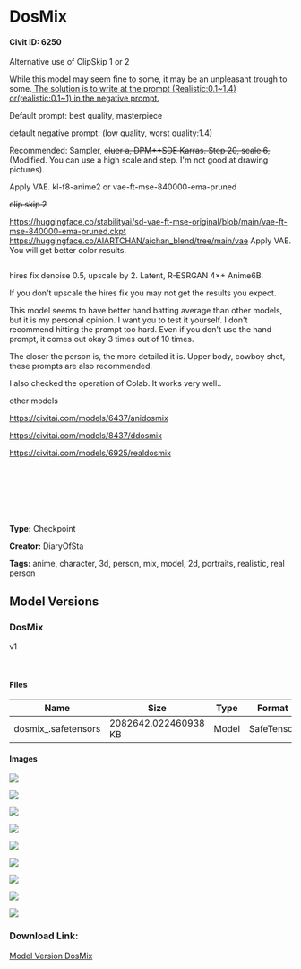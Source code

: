 # DosMix

#### Civit ID: 6250

<p></p><p>Alternative use of ClipSkip 1 or 2</p><p>While this model may seem fine to some, it may be an unpleasant trough to some.<u> The solution is to write at the prompt (Realistic:0.1~1.4) or(realistic:0.1~1) in the negative prompt.</u></p><p></p><p>Default prompt: best quality, masterpiece</p><p>default negative prompt: (low quality, worst quality:1.4)</p><p></p><p></p><p>Recommended: Sampler, <s>eluer a, DPM++SDE Karras. Step 20, scale 6,</s>(Modified. You can use a high scale and step. I'm not good at drawing pictures).</p><p></p><p>Apply VAE. kl-f8-anime2 or vae-ft-mse-840000-ema-pruned</p><p></p><p><s>clip skip 2</s></p><p><a target="_blank" rel="ugc" href="https://huggingface.co/stabilityai/sd-vae-ft-mse-original/blob/main/vae-ft-mse-840000-ema-pruned.ckpt">https://huggingface.co/stabilityai/sd-vae-ft-mse-original/blob/main/vae-ft-mse-840000-ema-pruned.ckpt</a> <a target="_blank" rel="ugc" href="https://huggingface.co/AIARTCHAN/aichan_blend/tree/main/vae">https://huggingface.co/AIARTCHAN/aichan_blend/tree/main/vae</a> Apply VAE. You will get better color results.</p><pre><code></code></pre><p></p><p>hires fix denoise 0.5, upscale by 2. Latent, R-ESRGAN 4×+ Anime6B.</p><p>If you don't upscale the hires fix you may not get the results you expect.</p><p></p><p>This model seems to have better hand batting average than other models, but it is my personal opinion. I want you to test it yourself. I don't recommend hitting the prompt too hard. Even if you don't use the hand prompt, it comes out okay 3 times out of 10 times.</p><p></p><p>The closer the person is, the more detailed it is. Upper body, cowboy shot, these prompts are also recommended.</p><p></p><p>I also checked the operation of Colab. It works very well..</p><p></p><p>other models</p><p><a target="_blank" rel="ugc" href="https://civitai.com/models/6437/anidosmix">https://civitai.com/models/6437/anidosmix</a></p><p><a target="_blank" rel="ugc" href="https://civitai.com/models/8437/ddosmix">https://civitai.com/models/8437/ddosmix</a></p><p><a target="_blank" rel="ugc" href="https://civitai.com/models/6925/realdosmix">https://civitai.com/models/6925/realdosmix</a></p><pre><code></code></pre><p><br /></p><pre><code></code></pre><p><br /></p><pre><code></code></pre>

**Type:** Checkpoint

**Creator:** DiaryOfSta

**Tags:** anime, character, 3d, person, mix, model, 2d, portraits, realistic, real person

## Model Versions

### DosMix

<p>v1</p><p><br /></p><p></p><p></p>

#### Files

| Name | Size | Type | Format | Download Url | AutoV1 | AutoV2 | SHA256 | CRC32 | BLAKE3 |
| --- | --- | --- | --- | --- | --- | --- | --- | --- | --- |
| dosmix_.safetensors | 2082642.022460938 KB | Model | SafeTensor | https://civitai.com/api/download/models/7328 | 58841F67 | 9C59842129 | 9C5984212998236A99239AC8AD8D60043206F7625C3CA69943D36C58578223F3 | 671E7034 | B92B019FC09062422E628608ED21CE3E65FACEFC8771E02F8ABDE2DFA355971A |

#### Images

<p><img src="https://image.civitai.com/xG1nkqKTMzGDvpLrqFT7WA/ccdff29f-16cd-4f56-0fbc-3a0652c5e500/width=450/67938.jpeg" /></p>

<p><img src="https://image.civitai.com/xG1nkqKTMzGDvpLrqFT7WA/f190983d-987d-4a50-3472-2be485e80b00/width=450/68608.jpeg" /></p>

<p><img src="https://image.civitai.com/xG1nkqKTMzGDvpLrqFT7WA/5b8537e4-51d2-45b9-ed17-92b5d9e96300/width=450/67935.jpeg" /></p>

<p><img src="https://image.civitai.com/xG1nkqKTMzGDvpLrqFT7WA/52decfb2-fc22-4cd1-1416-b9480846d200/width=450/173263.jpeg" /></p>

<p><img src="https://image.civitai.com/xG1nkqKTMzGDvpLrqFT7WA/f6732395-60fc-49df-3e10-696701eb6c00/width=450/173262.jpeg" /></p>

<p><img src="https://image.civitai.com/xG1nkqKTMzGDvpLrqFT7WA/eb60fcda-6e99-40ac-ef20-5e80d7880500/width=450/173261.jpeg" /></p>

<p><img src="https://image.civitai.com/xG1nkqKTMzGDvpLrqFT7WA/b01c5b52-4fb9-4a55-6b5a-9ae26fb9c700/width=450/173259.jpeg" /></p>

<p><img src="https://image.civitai.com/xG1nkqKTMzGDvpLrqFT7WA/0ba89697-7f1c-417a-e304-002fb13b6b00/width=450/173258.jpeg" /></p>

<p><img src="https://image.civitai.com/xG1nkqKTMzGDvpLrqFT7WA/be6ab675-8190-41c7-d5c5-c3f59e3bc900/width=450/173257.jpeg" /></p>

### Download Link:

[Model Version DosMix](https://civitai.com/api/download/models/7328)

